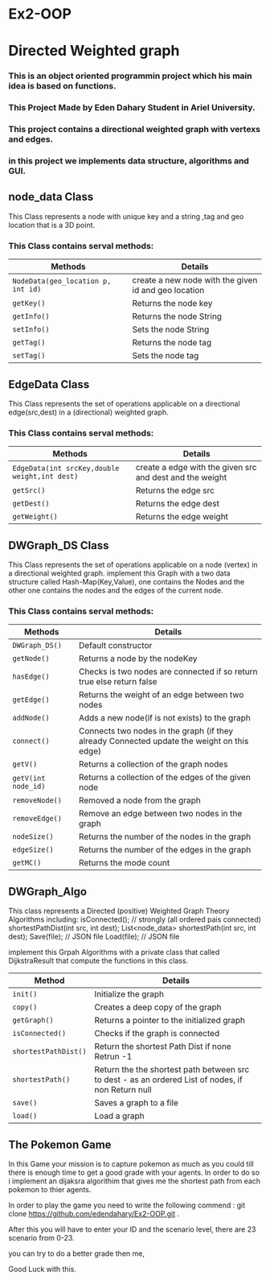 # Ex2-OOP
# Directed Weighted graph 

### This is an object oriented programmin project which his main idea is based on functions.

### This Project Made by Eden Dahary Student in Ariel University.

### This project contains a directional weighted graph with vertexs and edges.

### in this project we implements data structure, algorithms and GUI.

## node_data Class

This Class represents a node with unique key and a string ,tag and geo location that is a 3D point.

### This Class contains serval methods:

| **Methods**      |    **Details**        |
|-----------------|-----------------------|
| `NodeData(geo_location p, int id)` | create a new node with the given id and geo location |
| `getKey()` | Returns the node key |
| `getInfo()` | Returns the node String |
| `setInfo()` | Sets the node String  |
| `getTag()` | Returns the node tag |
| `setTag()` | Sets the node tag |

## EdgeData Class

This Class represents the set of operations applicable on a directional edge(src,dest) in a (directional) weighted graph.

### This Class contains serval methods:

| **Methods**      |    **Details**        |
|-----------------|-----------------------|
| `EdgeData(int srcKey,double weight,int dest)` | create a edge with the given src and dest and the weight |
| `getSrc()` | Returns the edge src |
| `getDest()` | Returns the edge dest |
| `getWeight()` | Returns the edge weight |


## DWGraph_DS Class

This Class represents the set of operations applicable on a node (vertex) in a directional weighted graph.
implement this Graph with a two data structure called Hash-Map(Key,Value), one contains the Nodes and the other one contains the nodes and the edges of the current node.

### This Class contains serval methods:

| **Methods**      |    **Details**        |
|-----------------|-----------------------|
| `DWGraph_DS()` | Default constructor     |
| `getNode()` | Returns a node by the nodeKey |
| `hasEdge()` | Checks is two nodes are connected if so return true else return false|
| `getEdge()` | Returns the weight of an edge between two nodes |
| `addNode()` | Adds a new node(if is not exists) to the graph |
| `connect()` | Connects two nodes in the graph (if they already Connected update the weight on this edge)|
| `getV()` | Returns a collection of the graph nodes |
| `getV(int node_id)` | Returns a collection of the edges of the given node | 
| `removeNode()` | Removed a node from the graph | 
| `removeEdge()` | Remove an edge between two nodes in the graph |
| `nodeSize()` | Returns the number of the nodes in the graph | 
| `edgeSize()` | Returns the number of the edges in the graph |
| `getMC()` | Returns the mode count|

## DWGraph_Algo

This class represents a Directed (positive) Weighted Graph Theory Algorithms including:
 isConnected(); // strongly (all ordered pais connected)
 shortestPathDist(int src, int dest);
 List<node_data> shortestPath(int src, int dest);
 Save(file); // JSON file
 Load(file); // JSON file

implement this Grpah Algorithms with a private class that called DijkstraResult that compute the functions in this class.

| **Method**      |    **Details** |
|-----------------|--------------|
| `init()`         | Initialize the graph |
| `copy()`        | Creates a deep copy of the graph |
| `getGraph()` | Returns a pointer to the initialized graph |
| `isConnected()` | Checks if the graph is connected |
| `shortestPathDist()` | Return the shortest Path Dist if none Retrun -1|
| `shortestPath()` | Return the the shortest path between src to dest - as an ordered List of nodes, if non Return null |
| `save()` | Saves a graph to a file|
| `load()` | Load a graph |

## The Pokemon Game

In this Game your mission is to capture pokemon as much as you could till there is enough time to get a good grade with your agents.
In order to do so i implement an dijaksra algorithim that gives me the shortest path from each pokemon to thier agents.

In order to play the game you need to write the following commend : git clone https://github.com/edendahary/Ex2-OOP.git .

After this you will have to enter your ID and the scenario level, there are 23 scenario from 0-23.

you can try to do a better grade then me,

Good Luck with this.






